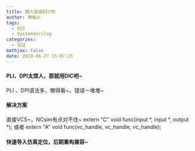 ```yaml
---
title: 懒人就用DIC吧
author: 神秘人
tags:
  - VCS
  - SystemVerilog
categories:
  - 验证
mathjax: false
date: 2019-06-27 15:07:25
---
```


#### PLI、DPI太烦人，那就用DIC吧~
PLI 、DPI语法多，懒得看~，错误一堆堆~

#### 解决方案
直接VCS~，NCsim有点对不住~
extern "C" void func(input *, input *, output *); 
或者
extern "A" void func(vc_handle, vc_handle, vc_handle); 

####   快速导入仿真定位，后期重构兼容~

